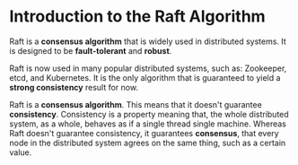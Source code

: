 # Introduction to the Raft Algorithm

Raft is a **consensus algorithm** that is widely used in distributed systems. It is designed to be **fault-tolerant** and **robust**.

Raft is now used in many popular distributed systems, such as: Zookeeper, etcd, and Kubernetes. It is the only algorithm that is guaranteed to yield a **strong consistency** result for now.

Raft is a **consensus algorithm**. This means that it doesn't guarantee **consistency**. Consistency is a property meaning that, the whole distributed system, as a whole, behaves as if a single thread single machine. Whereas Raft doesn't guarantee consistency, it guarantees **consensus**, that every node in the distributed system agrees on the same thing, such as a certain value.